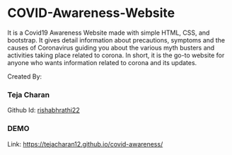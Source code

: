 # COVID-Awareness-Website
It is a Covid19 Awareness Website made with simple HTML, CSS, and bootstrap.
It gives detail information about precautions, symptoms and the causes of Coronavirus guiding you about the various myth busters 
and activities taking place related to corona.
In short, it is the go-to website for anyone who wants information related to corona and its updates.

Created By:

### Teja Charan 

Github Id: [rishabhrathi22](https://github.com/tejacharan12)

### DEMO
Link: https://tejacharan12.github.io/covid-awareness/
